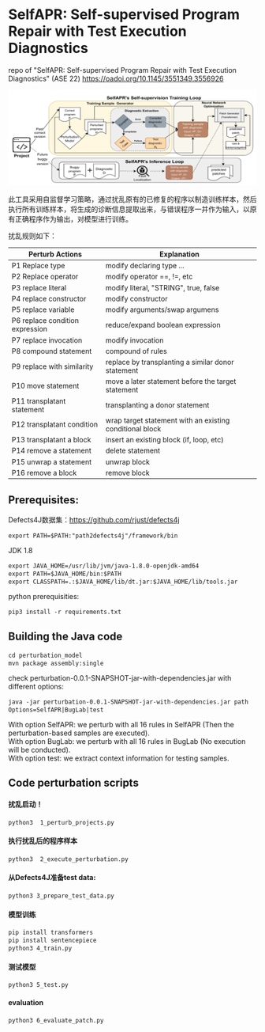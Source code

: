 # SelfAPR: Self-supervised Program Repair with Test Execution Diagnostics

repo of "SelfAPR: Self-supervised Program Repair with Test Execution Diagnostics" (ASE 22) https://oadoi.org/10.1145/3551349.3556926

<img alt="overview" src="overview.png">

此工具采用自监督学习策略，通过扰乱原有的已修复的程序以制造训练样本，然后执行所有训练样本，将生成的诊断信息提取出来，与错误程序一并作为输入，以原有正确程序作为输出，对模型进行训练。  

扰乱规则如下：

|	Perturb Actions	| Explanation |
|	---	|---	|
|	P1 Replace type	|modify declaring type ... |
|	P2 Replace operator	| modify operator ==, !=, etc|
|	P3 replace literal	| modify literal, "STRING", true, false |
|	P4 replace constructor	| modify constructor |
|	P5 replace variable	| modify arguments/swap argumens |
|	P6 replace condition expression	| reduce/expand boolean expression|
|	P7 replace invocation	| modify invocation |
|	P8 compound statement	| compound of rules|
|	P9 replace with similarity	| replace by transplanting a similar donor statement|
|	P10 move statement	| move a later statement before the target statement |
|	P11 transplatant statement	| transplanting a donor statement |
|	P12 transplatant condition	|  wrap target statement with an existing conditional block|
|	P13 transplatant a block	| insert an existing block (if, loop, etc)|
|	P14 remove a statement	| delete statement |
|	P15 unwrap a statement	| unwrap block |
|	P16 remove a block	| remove block |


## Prerequisites:
Defects4J数据集：https://github.com/rjust/defects4j 
 ```
export PATH=$PATH:"path2defects4j"/framework/bin
 ```
JDK 1.8
 ```
export JAVA_HOME=/usr/lib/jvm/java-1.8.0-openjdk-amd64
export PATH=$JAVA_HOME/bin:$PATH
export CLASSPATH=.:$JAVA_HOME/lib/dt.jar:$JAVA_HOME/lib/tools.jar
 ```
 
python prerequisities:
 ```
pip3 install -r requirements.txt
 ```

## Building the Java code

 ```
cd perturbation_model
mvn package assembly:single
```
check perturbation-0.0.1-SNAPSHOT-jar-with-dependencies.jar with different options:
```
java -jar perturbation-0.0.1-SNAPSHOT-jar-with-dependencies.jar path Options=SelfAPR|BugLab|test
```
With option SelfAPR: we perturb with all 16 rules in SelfAPR (Then the perturbation-based samples are executed).  
With option BugLab: we perturb with all 16 rules in BugLab (No execution will be conducted).  
With option test: we extract context information for testing samples.  


##  Code perturbation scripts

#### 扰乱启动！
```
python3  1_perturb_projects.py
```
#### 执行扰乱后的程序样本
```
python3  2_execute_perturbation.py
```
#### 从Defects4J准备test data:

```
python3 3_prepare_test_data.py
```

#### 模型训练
```
pip install transformers
pip install sentencepiece
python3 4_train.py
```

#### 测试模型
```
python3 5_test.py
```

#### evaluation
```
python3 6_evaluate_patch.py
```










